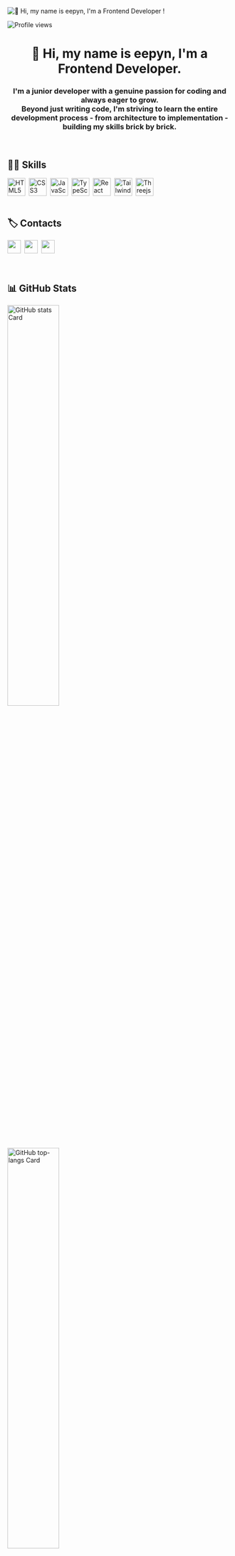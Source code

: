 ![👋 Hi, my name is eepyn, I'm a Frontend Developer !](https://static.wixstatic.com/media/53fad0_ce0704caa0174d6aa9b2b8101a62fa77~mv2.gif)

![Profile views](https://komarev.com/ghpvc/?username=eepyn&label=Profile%20views&color=0e75b6&style=flat)

<div id="toc">
  <ul align="center" style="list-style: none">
    <summary>
      <h1>
        👋 Hi, my name is eepyn, I'm a Frontend Developer.
      </h1>
    </summary>
  </ul>
</div>



<h3 align="center">
I'm a junior developer with a genuine passion for coding and always eager to grow. <br/>
Beyond just writing code, I'm striving to learn the entire development process - from architecture to implementation - building my skills brick by brick.</h3>

 <br/>
 
 **<h2 align="left">👩‍💻 Skills</h2>**

<div style="display: flex; flex-wrap: wrap; gap: 4px; justify-content: left;"><img src="https://cdn.jsdelivr.net/gh/devicons/devicon/icons/html5/html5-original.svg" height="40" alt="HTML5" style="margin-right: 4px"> <img src="https://cdn.jsdelivr.net/gh/devicons/devicon/icons/css3/css3-original.svg" height="40" alt="CSS3" style="margin-right: 4px"> <img src="https://cdn.jsdelivr.net/gh/devicons/devicon/icons/javascript/javascript-original.svg" height="40" alt="JavaScript" style="margin-right: 4px"> <img src="https://cdn.jsdelivr.net/gh/devicons/devicon/icons/typescript/typescript-original.svg" height="40" alt="TypeScript" style="margin-right: 4px"> <img src="https://cdn.jsdelivr.net/gh/devicons/devicon/icons/react/react-original.svg" height="40" alt="React" style="margin-right: 4px"> <img src="https://cdn.jsdelivr.net/gh/devicons/devicon@latest/icons/tailwindcss/tailwindcss-original.svg" height="40" alt="Tailwind CSS" style="margin-right: 4px"> <img src="https://skillicons.dev/icons?i=threejs" height="40" alt="Threejs" style="margin-right: 4px"></div>

 <br/>
 
**<h2 align="left">🏷️ Contacts</h2>**

<p align="left"><a href="eepy2.23@gmail.com" target="_blank"><img src="https://img.shields.io/badge/Gmail-D14836?style=for-the-badge&logo=gmail&logoColor=white" height="30" style="margin-right: 4px"></a> <a href="https://github.com/eepyn" target="_blank"><img src="https://img.shields.io/badge/GitHub-100000?style=for-the-badge&logo=github&logoColor=white" height="30" style="margin-right: 4px"></a> <a href="https://www.linkedin.com/in/https://www.linkedin.com/in/명희-신-59b4a0218/" target="_blank"><img src="https://img.shields.io/badge/LinkedIn-0077B5?style=for-the-badge&logo=linkedin&logoColor=white" height="30" style="margin-right: 4px"></a></p>

 <br/>
 
 **<h2 align="left">📊 GitHub Stats</h2>**

<p align="left">
  <img width="48%" src="https://github-readme-stats.vercel.app/api?username=sushilmagare10&theme=react&hide_title=false&hide_rank=false&show_icons=false&include_all_commits=false&count_private=true&line_height=23" alt="GitHub stats Card" />
   <br/> <br/>
  <img width="48%" src="https://github-readme-stats.vercel.app/api/top-langs?username=sushilmagare10&theme=react&hide_title=false&layout=compact&langs_count=6&hide_progress=false&card_width=300" alt="GitHub top-langs Card" />
</p>

